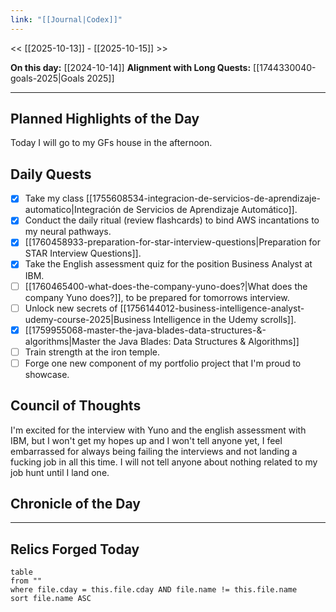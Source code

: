 ```yaml
---
link: "[[Journal|Codex]]"
---
```

<< [[2025-10-13]] - [[2025-10-15]] >>

**On this day:** [[2024-10-14]]
**Alignment with Long Quests:** [[1744330040-goals-2025|Goals 2025]]

---
## Planned Highlights of the Day
Today I will go to my GFs house in the afternoon.

## Daily Quests
- [x] Take my class [[1755608534-integracion-de-servicios-de-aprendizaje-automatico|Integración de Servicios de Aprendizaje Automático]].
- [x] Conduct the daily ritual (review flashcards) to bind AWS incantations to my neural pathways.
- [x] [[1760458933-preparation-for-star-interview-questions|Preparation for STAR Interview Questions]].
- [x] Take the English assessment quiz for the position Business Analyst at IBM.
- [ ] [[1760465400-what-does-the-company-yuno-does?|What does the company Yuno does?]], to be prepared for tomorrows interview.
- [ ] Unlock new secrets of [[1756144012-business-intelligence-analyst-udemy-course-2025|Business Intelligence in the Udemy scrolls]].
- [x] [[1759955068-master-the-java-blades-data-structures-&-algorithms|Master the Java Blades: Data Structures & Algorithms]]
- [ ] Train strength at the iron temple.
- [ ] Forge one new component of my portfolio project that I'm proud to showcase.

## Council of Thoughts
I'm excited for the interview with Yuno and the english assessment with IBM, but I won't get my hopes up and I won't tell anyone yet, I feel embarrassed for always being failing the interviews and not landing a fucking job in all this time. I will not tell anyone about nothing related to my job hunt until I land one.

## Chronicle of the Day


---
## Relics Forged Today
```dataview
table
from ""
where file.cday = this.file.cday AND file.name != this.file.name
sort file.name ASC
```

